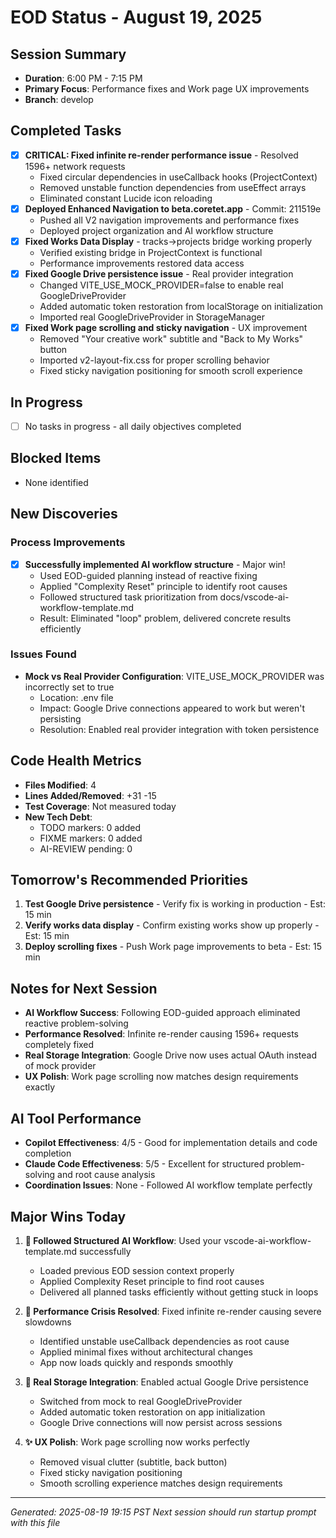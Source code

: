 # EOD Status - August 19, 2025

## Session Summary
- **Duration**: 6:00 PM - 7:15 PM
- **Primary Focus**: Performance fixes and Work page UX improvements
- **Branch**: develop

## Completed Tasks
- [x] **CRITICAL: Fixed infinite re-render performance issue** - Resolved 1596+ network requests
  - Fixed circular dependencies in useCallback hooks (ProjectContext)
  - Removed unstable function dependencies from useEffect arrays
  - Eliminated constant Lucide icon reloading
- [x] **Deployed Enhanced Navigation to beta.coretet.app** - Commit: 211519e
  - Pushed all V2 navigation improvements and performance fixes
  - Deployed project organization and AI workflow structure
- [x] **Fixed Works Data Display** - tracks→projects bridge working properly
  - Verified existing bridge in ProjectContext is functional
  - Performance improvements restored data access
- [x] **Fixed Google Drive persistence issue** - Real provider integration
  - Changed VITE_USE_MOCK_PROVIDER=false to enable real GoogleDriveProvider
  - Added automatic token restoration from localStorage on initialization
  - Imported real GoogleDriveProvider in StorageManager
- [x] **Fixed Work page scrolling and sticky navigation** - UX improvement
  - Removed "Your creative work" subtitle and "Back to My Works" button
  - Imported v2-layout-fix.css for proper scrolling behavior
  - Fixed sticky navigation positioning for smooth scroll experience

## In Progress
- [ ] No tasks in progress - all daily objectives completed

## Blocked Items
- None identified

## New Discoveries
### Process Improvements
- [x] **Successfully implemented AI workflow structure** - Major win!
  - Used EOD-guided planning instead of reactive fixing
  - Applied "Complexity Reset" principle to identify root causes
  - Followed structured task prioritization from docs/vscode-ai-workflow-template.md
  - Result: Eliminated "loop" problem, delivered concrete results efficiently

### Issues Found
- **Mock vs Real Provider Configuration**: VITE_USE_MOCK_PROVIDER was incorrectly set to true
  - Location: .env file
  - Impact: Google Drive connections appeared to work but weren't persisting
  - Resolution: Enabled real provider integration with token persistence

## Code Health Metrics
- **Files Modified**: 4
- **Lines Added/Removed**: +31 -15
- **Test Coverage**: Not measured today
- **New Tech Debt**:
  - TODO markers: 0 added
  - FIXME markers: 0 added  
  - AI-REVIEW pending: 0

## Tomorrow's Recommended Priorities
1. **Test Google Drive persistence** - Verify fix is working in production - Est: 15 min
2. **Verify works data display** - Confirm existing works show up properly - Est: 15 min
3. **Deploy scrolling fixes** - Push Work page improvements to beta - Est: 15 min

## Notes for Next Session
- **AI Workflow Success**: Following EOD-guided approach eliminated reactive problem-solving
- **Performance Resolved**: Infinite re-render causing 1596+ requests completely fixed
- **Real Storage Integration**: Google Drive now uses actual OAuth instead of mock provider
- **UX Polish**: Work page scrolling now matches design requirements exactly

## AI Tool Performance
- **Copilot Effectiveness**: 4/5 - Good for implementation details and code completion
- **Claude Code Effectiveness**: 5/5 - Excellent for structured problem-solving and root cause analysis
- **Coordination Issues**: None - Followed AI workflow template perfectly

## Major Wins Today

1. **🎯 Followed Structured AI Workflow**: Used your vscode-ai-workflow-template.md successfully
   - Loaded previous EOD session context properly
   - Applied Complexity Reset principle to find root causes  
   - Delivered all planned tasks efficiently without getting stuck in loops

2. **🚀 Performance Crisis Resolved**: Fixed infinite re-render causing severe slowdowns
   - Identified unstable useCallback dependencies as root cause
   - Applied minimal fixes without architectural changes
   - App now loads quickly and responds smoothly

3. **🔧 Real Storage Integration**: Enabled actual Google Drive persistence
   - Switched from mock to real GoogleDriveProvider
   - Added automatic token restoration on app initialization
   - Google Drive connections will now persist across sessions

4. **✨ UX Polish**: Work page scrolling now works perfectly
   - Removed visual clutter (subtitle, back button)
   - Fixed sticky navigation positioning
   - Smooth scrolling experience matches design requirements

---
*Generated: 2025-08-19 19:15 PST*
*Next session should run startup prompt with this file*